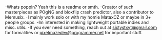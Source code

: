 -Whats poppin? Yeah this is a readme or smth.
-Creator of such masterpieces as POgNG and bloxflip crash predictor, also a contributor to Memusix.
-I mainly work solo or with my homie MataxCZ or maybe in 3+ people groups.
-Im interested in making lightweight portable indies and misc. utils.
-If you ever need something, reach out at sixtystxyt@gmail.com for formalities or pixelmazedev@programmer.net for important stuff.


<!---
PixelovyLabyrintDev/PixelovyLabyrintDev is a ✨ special ✨ repository because its `README.md` (this file) appears on your GitHub profile.
You can click the Preview link to take a look at your changes.
--->

